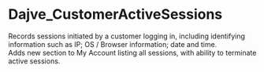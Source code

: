# Dajve_CustomerActiveSessions

Records sessions initiated by a customer logging in, including identifying information such as IP; OS / Browser information; date and time.  
Adds new section to My Account listing all sessions, with ability to terminate active sessions.
